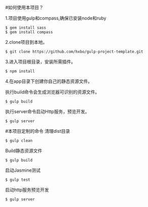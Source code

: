 #如何使用本项目？

1.项目使用gulp和compass,确保已安装node和ruby

    $ gem install sass
    $ gem install compass

2.clone项目到本地。

    $ git clone https://github.com/hxbo/gulp-project-template.git

3.进入项目根目录，安装所需插件。

    $ npm install

4.在app目录下创建你自己的静态资源文件。

执行build命令会生成浏览器可识别的资源文件。

	$ gulp build

执行server命令启动Http服务，预览开发。

	$ gulp server

#本项目定制的命令
清理dist目录

    $ gulp clean

Build静态资源文件

    $ gulp build

启动Jasmine测试

    $ gulp test

启动http服务预览开发

    $ gulp server


